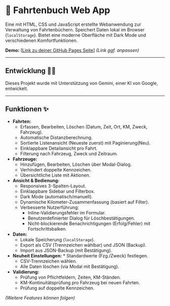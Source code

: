 # 🚗 Fahrtenbuch Web App

Eine mit HTML, CSS und JavaScript erstellte Webanwendung zur Verwaltung von Fahrtenbüchern. Speichert Daten lokal im Browser (`localStorage`). Bietet eine moderne Oberfläche mit Dark Mode und verschiedenen Komfortfunktionen.

**Demo:** [[Link zu deiner GitHub Pages Seite](https://breiti35.github.io/fahrtenbuch-app/fahrtenbuch.html)] _(Link ggf. anpassen)_

---

## Entwicklung 🧑‍💻

Dieses Projekt wurde mit Unterstützung von Gemini, einer KI von Google, entwickelt.

---

## Funktionen ✨

- **Fahrten:**
  - Erfassen, Bearbeiten, Löschen (Datum, Zeit, Ort, KM, Zweck, Fahrzeug).
  - Automatische Distanzberechnung.
  - Sortierte Listenansicht (Neueste zuerst) mit Paginierung(Neu).
  - Einklappbare Detailansicht pro Fahrt.
  - Filterung nach Fahrzeug, Zweck und Zeitraum.
- **Fahrzeuge:**
  - Hinzufügen, Bearbeiten, Löschen über Modal-Dialog.
  - Verhindert doppelte Kennzeichen.
  - Übersichtliche Liste mit Aktionen.
- **Ansicht & Bedienung:**
  - Responsives 3-Spalten-Layout.
  - Einklappbare Sidebar und Filterbox.
  - Dark Mode (automatisch/manuell).
  - Dynamische Kilometer-Zusammenfassung (basiert auf Filter).
  - Verbesserte Nutzerführung:
    - Inline-Validierungsfehler im Formular.
    - Benutzerdefinierter Dialog für Löschbestätigungen.
    - Nicht-blockierende Benachrichtigungen (Erfolg/Fehler) mit Fortschrittsbalken.
- **Daten:**
  - Lokale Speicherung (`localStorage`).
  - Export als CSV (Trennzeichen wählbar) und JSON (Backup).
  - Import aus JSON-Backup (mit Bestätigung).
- **Neuheit Einstellungen:** \* Standardwerte (Fzg./Zweck) festlegen.
  - CSV-Trennzeichen wählen.
  - Alle Daten löschen (via Modal mit Bestätigung).
- **Validierung:**
  - Prüfung von Pflichtfeldern, Zeiten, KM-Ständen.
  - KM-Kontinuitätsprüfung pro Fahrzeug bei neuen Fahrten.
  - Prüfung auf doppelte Kennzeichen.

_(Weitere Features können folgen)_
